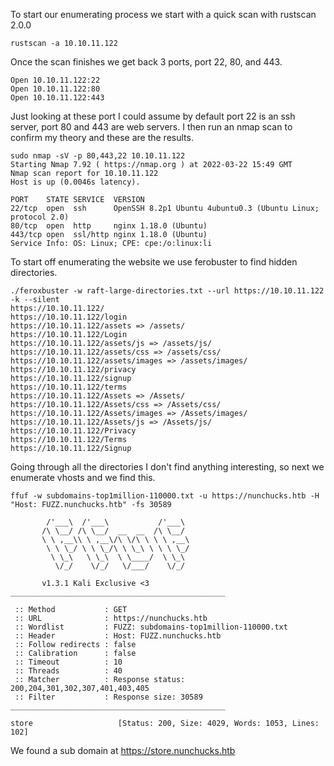 To start our enumerating process we start with a quick scan with rustscan 2.0.0
```
rustscan -a 10.10.11.122
```
Once the scan finishes we get back 3 ports, port 22, 80, and 443.
```
Open 10.10.11.122:22
Open 10.10.11.122:80
Open 10.10.11.122:443
```
Just looking at these port I could assume by default port 22 is an ssh server, port 80 and 443 are web servers. I then run an nmap scan to confirm my theory and these are the results.
```
sudo nmap -sV -p 80,443,22 10.10.11.122
Starting Nmap 7.92 ( https://nmap.org ) at 2022-03-22 15:49 GMT
Nmap scan report for 10.10.11.122
Host is up (0.0046s latency).

PORT    STATE SERVICE  VERSION
22/tcp  open  ssh      OpenSSH 8.2p1 Ubuntu 4ubuntu0.3 (Ubuntu Linux; protocol 2.0)
80/tcp  open  http     nginx 1.18.0 (Ubuntu)
443/tcp open  ssl/http nginx 1.18.0 (Ubuntu)
Service Info: OS: Linux; CPE: cpe:/o:linux:li
```
To start off enumerating the website we use ferobuster to find hidden directories.
```
./feroxbuster -w raft-large-directories.txt --url https://10.10.11.122 -k --silent
https://10.10.11.122/
https://10.10.11.122/login
https://10.10.11.122/assets => /assets/
https://10.10.11.122/Login
https://10.10.11.122/assets/js => /assets/js/
https://10.10.11.122/assets/css => /assets/css/
https://10.10.11.122/assets/images => /assets/images/
https://10.10.11.122/privacy
https://10.10.11.122/signup
https://10.10.11.122/terms
https://10.10.11.122/Assets => /Assets/
https://10.10.11.122/Assets/css => /Assets/css/
https://10.10.11.122/Assets/images => /Assets/images/
https://10.10.11.122/Assets/js => /Assets/js/
https://10.10.11.122/Privacy
https://10.10.11.122/Terms
https://10.10.11.122/Signup
```
Going through all the directories I don't find anything interesting, so next we enumerate vhosts and we find this.
```
ffuf -w subdomains-top1million-110000.txt -u https://nunchucks.htb -H "Host: FUZZ.nunchucks.htb" -fs 30589

        /'___\  /'___\           /'___\       
       /\ \__/ /\ \__/  __  __  /\ \__/       
       \ \ ,__\\ \ ,__\/\ \/\ \ \ \ ,__\      
        \ \ \_/ \ \ \_/\ \ \_\ \ \ \ \_/      
         \ \_\   \ \_\  \ \____/  \ \_\       
          \/_/    \/_/   \/___/    \/_/       

       v1.3.1 Kali Exclusive <3
________________________________________________

 :: Method           : GET
 :: URL              : https://nunchucks.htb
 :: Wordlist         : FUZZ: subdomains-top1million-110000.txt
 :: Header           : Host: FUZZ.nunchucks.htb
 :: Follow redirects : false
 :: Calibration      : false
 :: Timeout          : 10
 :: Threads          : 40
 :: Matcher          : Response status: 200,204,301,302,307,401,403,405
 :: Filter           : Response size: 30589
________________________________________________

store                   [Status: 200, Size: 4029, Words: 1053, Lines: 102]
```
We found a sub domain at https://store.nunchucks.htb
